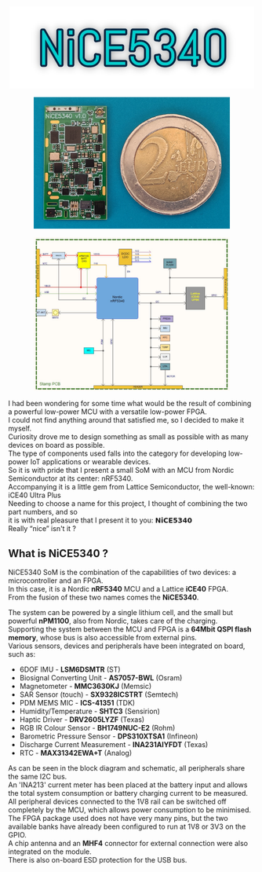 <p align="center">
<img src="https://github.com/ProDesLab/NiCE5340_V1.0-SoM/blob/main/Media/NiCE5340%20header%20logo%20w.jpg" width="500">
</p>
<p align="center">
<img src="https://github.com/ProDesLab/NiCE5340_V1.0-SoM/blob/main/Media/1714388781094.jpg" width="400">
</p>
<p align="center">
<img src="https://github.com/ProDesLab/NiCE5340_V1.0-SoM/blob/main/Media/NiCE5340%20Block%20Diagram.jpg" width="400">
</p>

I had been wondering for some time what would be the result of combining a powerful low-power MCU with a versatile low-power FPGA. <br />
I could not find anything around that satisfied me, so I decided to make it myself. <br />
Curiosity drove me to design something as small as possible with as many devices on board as possible. <br />
The type of components used falls into the category for developing low-power IoT applications or wearable devices. <br />
So it is with pride that I present a small SoM with an MCU from Nordic Semiconductor at its center: nRF5340. <br />
Accompanying it is a little gem from Lattice Semiconductor, the well-known: iCE40 Ultra Plus <br />
Needing to choose a name for this project, I thought of combining the two part numbers, and so  <br />
it is with real pleasure that I present it to you: 𝗡𝗶𝗖𝗘𝟱𝟯𝟰𝟬 <br />
Really “nice” isn't it ? <br />

## What is NiCE5340 ?
NiCE5340 SoM is the combination of the capabilities of two devices: a microcontroller and an FPGA. <br />
In this case, it is a Nordic **nRF5340** MCU and a Lattice **iCE40** FPGA. <br />
From the fusion of these two names comes the **NiCE5340**. <br />

The system can be powered by a single lithium cell, and the small but powerful **nPM1100**, also from Nordic, takes care of the charging. <br />
Supporting the system between the MCU and FPGA is a **64Mbit QSPI flash memory**, whose bus is also accessible from external pins. <br />
Various sensors, devices and peripherals have been integrated on board, such as:
 - 6DOF IMU - **LSM6DSMTR** (ST)
 - Biosignal Converting Unit - **AS7057-BWL** (Osram)
 - Magnetometer - **MMC3630KJ** (Memsic)
 - SAR Sensor (touch) - **SX9328ICSTRT** (Semtech)
 - PDM MEMS MIC - **ICS-41351** (TDK)
 - Humidity/Temperature - **SHTC3** (Sensirion)
 - Haptic Driver - **DRV2605LYZF** (Texas)
 - RGB IR Colour Sensor - **BH1749NUC-E2** (Rohm)
 - Barometric Pressure Sensor - **DPS310XTSA1** (Infineon)
 - Discharge Current Measurement - **INA231AIYFDT** (Texas)
 - RTC - **MAX31342EWA+T** (Analog)

As can be seen in the block diagram and schematic, all peripherals share the same I2C bus. <br />
An 'INA213' current meter has been placed at the battery input and allows the total system consumption or battery charging current to be measured. <br />
All peripheral devices connected to the 1V8 rail can be switched off completely by the MCU, which allows power consumption to be minimised. <br />
The FPGA package used does not have very many pins, but the two available banks have already been configured to run at 1V8 or 3V3 on the GPIO. <br />
A chip antenna and an **MHF4** connector for external connection were also integrated on the module. <br />
There is also on-board ESD protection for the USB bus. <br />
